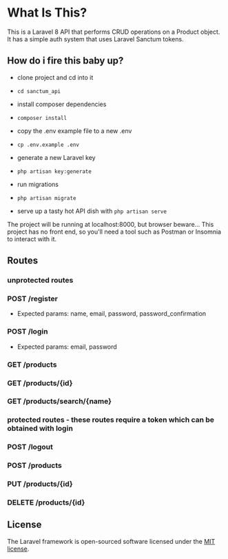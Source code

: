 # What Is This?

This is a Laravel 8 API that performs CRUD operations on a Product object. It has a simple auth system that uses Laravel Sanctum tokens.

## How do i fire this baby up?

* clone project and cd into it
* `cd sanctum_api`
* install composer dependencies
* `composer install`
* copy the .env example file to a new .env 
* `cp .env.example .env`
* generate a new Laravel key 
* `php artisan key:generate`
* run migrations 
* `php artisan migrate`

* serve up a tasty hot API dish with `php artisan serve`

The project will be running at localhost:8000, but browser beware... This project has no front end, so you'll need a tool such as Postman or Insomnia to interact with it. 

## Routes

### unprotected routes
### POST /register
* Expected params: name, email, password, password_confirmation
### POST /login
* Expected params: email, password
### GET /products
### GET /products/{id}
### GET /products/search/{name}

### protected routes - these routes require a token which can be obtained with login
### POST /logout
### POST /products
### PUT /products/{id}
### DELETE /products/{id}

## License

The Laravel framework is open-sourced software licensed under the [MIT license](https://opensource.org/licenses/MIT).
